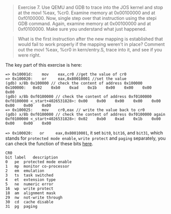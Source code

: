 > Exercise 7. Use QEMU and GDB to trace into the JOS kernel and stop at the movl %eax, %cr0. Examine memory at 0x00100000 and at 0xf0100000. Now, single step over that instruction using the stepi GDB command. Again, examine memory at 0x00100000 and at 0xf0100000. Make sure you understand what just happened.

> What is the first instruction after the new mapping is established that would fail to work properly if the mapping weren't in place? Comment out the movl %eax, %cr0 in kern/entry.S, trace into it, and see if you were right.

The key part of this exercise is here:
```gdb
=> 0x10001d:	mov    eax,cr0 //get the value of cr0
=> 0x100020:	or     eax,0x80010001 //set the value
(gdb) x/8b 0x100000 // check the content of address 0x100000
0x100000:	0x02	0xb0	0xad	0x1b	0x00	0x00	0x00	0x00
(gdb) x/8b 0xf0100000 // check the content of address 0xf0100000
0xf0100000 <_start+4026531828>:	0x00	0x00	0x00	0x00	0x00	0x00	0x00	0x00
=> 0x100025:	mov    cr0,eax // write the value back to cr0
(gdb) x/8b 0xf0100000 // check the content of address 0xf0100000 again
0xf0100000 <_start+4026531828>:	0x02	0xb0	0xad	0x1b	0x00	0x00	0x00	0x00
```

`=> 0x100020:	or     eax,0x80010001`, it set `bit0`, `bit16`, and `bit31`, which stands for `protected mode enable`, `write protect` and `paging` separately, you can check the function of these bits [here](http://wiki.osdev.org/CPU_Registers_x86#CR0).
```
CR0
bit	label	description
0	pe	protected mode enable
1	mp	monitor co-processor
2	em	emulation
3	ts	task switched
4	et	extension type
5	ne	numeric error
16	wp	write protect
18	am	alignment mask
29	nw	not-write through
30	cd	cache disable
31	pg	paging
```

